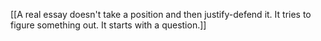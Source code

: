 [[A real essay doesn't take a position and then justify-defend it. It tries to figure something out. It starts with a question.]]
